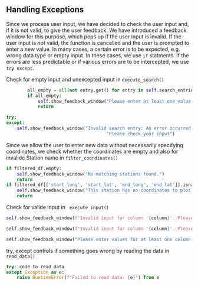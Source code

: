 ## Handling Exceptions

Since we process user input, we have decided to check the user input and,
if it is not valid, to give the user feedback.
We have introduced a feedback window for this purpose, which pops up if the user input is invalid.
If the user input is not valid, the function is cancelled and the user is prompted to enter a new value.
In many cases, a certain error is to be expected, e.g. wrong data type or empty input. In these cases, we use `if` statments.
If the errors are less predictable or if various errors are to be intercepted, we use `try except`.

Check for empty input and unexcepted input in `execute_search()`

```python
        all_empty = all(not entry.get() for entry in self.search_entries.values())
        if all_empty:
            self.show_feedback_window("Please enter at least one value.")
            return
```

```python
try:
except:
    self.show_feedback_window("Invalid search entry: An error occurred during search. "
                                      "Please check your input")
```

Since we allow the user to enter new data without necessarily specifying coordinates,
we check whether the coordinates are empty and also for invalide Station name in `filter_coordinates()`

```python
if filtered_df.empty:
    self.show_feedback_window("No matching stations found.")
    return
if filtered_df[['start_long', 'start_lat', 'end_long', 'end_lat']].isna().all().any():
    self.show_feedback_window("This station has no coordinates to plot.")
    return
```

Check for valide input in ` execute_input()`

```python
self.show_feedback_window(f"Invalid input for column '{column}'. Please enter an integer value.")

self.show_feedback_window(f"Invalid input for column '{column}'. Please enter a float value.")

self.show_feedback_window("Please enter values for at least one column.")
```

try, except controls if something goes wrong by reading the data in `read_data()`

```python
try: code to read data
except Exception as e:
    raise RuntimeError(f"Failed to read data: {e}") from e
```
